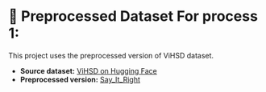 # 📂 Preprocessed Dataset For process 1:

This project uses the preprocessed version of ViHSD dataset.

- **Source dataset:** [ViHSD on Hugging Face](https://huggingface.co/datasets/htdung167/ViHSD)
- **Preprocessed version:** [Say_It_Right](https://huggingface.co/datasets/UngLong/Say_It_Right)
